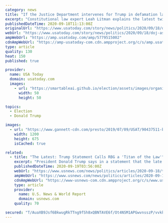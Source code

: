 ```yaml
---
category: news
title: "If the Justice Department intervenes for Trump in defamation lawsuit, the case would ‘end’"
excerpt: "Constitutional law expert Leah Litman explains the latest twist in E. Jean Carroll’s lawsuit against the president."
publishedDateTime: 2020-09-18T11:13:00Z
originalUrl: "https://www.usatoday.com/story/news/politics/2020/09/18/doj-asks-defend-trump-rape-accuser-e-jean-carroll-defamation-suit/5779515002/"
webUrl: "https://www.usatoday.com/story/news/politics/2020/09/18/doj-asks-defend-trump-rape-accuser-e-jean-carroll-defamation-suit/5779515002/"
ampWebUrl: "https://amp.usatoday.com/amp/5779515002"
cdnAmpWebUrl: "https://amp-usatoday-com.cdn.ampproject.org/c/s/amp.usatoday.com/amp/5779515002"
type: article
quality: 130
heat: 150
published: true

provider:
  name: USA Today
  domain: usatoday.com
  images:
    - url: "https://smartableai.github.io/election/assets/images/organizations/usatoday.com-50x50.jpg"
      width: 50
      height: 50

topics:
  - Election
  - Donald Trump

images:
  - url: "https://www.gannett-cdn.com/presto/2019/07/09/USAT/90437511-bbb0-44bb-9c79-6c0b74341c23-01_AP_Trump_New_Accuser.JPG?auto=webp&crop=3599,2024,x0,y47&format=pjpg&width=1200"
    width: 1200
    height: 675
    isCached: true

related:
  - title: "The Latest: Trump Statement Calls RBG a 'Titan of the Law'"
    excerpt: "President Donald Trump says in a statement that the late Supreme Court Justice Ruth Bader Ginsburg was a “titan of the law.”."
    publishedDateTime: 2020-09-19T03:56:00Z
    webUrl: "https://www.usnews.com/news/politics/articles/2020-09-18/the-latest-mcconnell-senate-will-vote-on-trump-court-pick"
    ampWebUrl: "https://www.usnews.com/news/politics/articles/2020-09-18/the-latest-mcconnell-senate-will-vote-on-trump-court-pick?context=amp"
    cdnAmpWebUrl: "https://www-usnews-com.cdn.ampproject.org/c/s/www.usnews.com/news/politics/articles/2020-09-18/the-latest-mcconnell-senate-will-vote-on-trump-court-pick?context=amp"
    type: article
    provider:
      name: U.S. News & World Report
      domain: usnews.com
    quality: 70

secured: "T/AuaXB9Jsf6BkwugRkTTng9fSh8xQBNTAVE6f/Ot4NSM1APGwvnsszP/vvkkR5zj8DZjQwIH7MC+eaUOAkL8dVN3eru3TuFJ4eoQyoHr5sH9+TydC14DZ6YzzLE7n276P8Zhvaeec2u3cPauyL8opSDcwdv+qFf2UkqDYyXhVj7SBM/v6iygZTUAqVXT8d1lfGixusrNZgdX0cj4raGsEW9/sfuZgFEnxctMtcUALElWL/h5Ov/HApGELfC8dAUwk/U2cy6Nr5LdM39H/XZlOZYbque1G9xvJMx6aZjJr38xCMZ73GXw7beaE9y6EJ41Gz/ZqOA72EvtOgaTu1rFoszhsV4MTOMys6tLc3izwo=;JwHByjmEKs/OeVz6XVr0uQ=="
---
```


